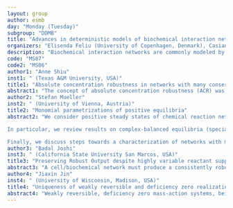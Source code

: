 ```yaml
---
layout: group
author: esmb
day: "Monday (Tuesday)"
subgroup: "DDMB"
title: "Advances in deterministic models of biochemical interaction networks"
organizers: "Elisenda Feliu (University of Copenhagen, Denmark), Casian Pantea (West Virginia University, USA)"
description: "Biochemical interaction networks are commonly modeled by systems of differential equations that may involve large numbers of variables and unknown parameters. This minisymposium focuses on recent work tackling the analysis of such systems. The underlying theme of the talks is the study of how the structure of the network influences its range of dynamical behaviors, and the investigation of parameter regimes where these behaviours arise. Examples regard multistationarity, oscillatory behavior or absolute concentration robustness."
code: "MS07"
code2: "MS06"
author1: "Anne Shiu"
inst1: " (Texas A&M University, USA)"
title1: "Absolute concentration robustness in networks with many conservation laws"
abstract1: "The concept of absolute concentration robustness (ACR) was introduced by Shinar and Feinberg in their investigations into how biochemical systems maintain their function despite changes in the environment.  A reaction system exhibits ACR in some species if the positive steady-state value of that species does not depend on initial conditions. Mathematically, this means that the positive part of the variety of the steady-state ideal lies entirely in a hyperplane of the form x_i=c, for some c>0. Deciding whether a given reaction system -- or those arising from some reaction network -- exhibits ACR is difficult in general, but this talk describes how for many simple networks, assessing ACR is straightforward. Indeed, our criteria for ACR can be performed by simply inspecting a network or its standard embedding into Euclidean space. Our main results pertain to networks with many conservation laws, so that all reactions are parallel to one other. Such 'one-dimensional' networks include those networks having only one species. We also consider networks with only two reactions, and show that ACR is characterized by a well-known criterion of Shinar and Feinberg. Finally, up to some natural ACR-preserving operations -- relabeling species, lengthening a reaction, and so on -- only three families of networks with two reactions and two species have ACR."
author2: "Stefan Mueller"
inst2: " (University of Vienna, Austria)"
title2: "Monomial parametrizations of positive equilibria"
abstract2: "We consider positive steady states of chemical reaction networks with (generalized) mass-action kinetics that allow a monomial parametrization. The latter is often a prerequisite in applications where one studies phenomena such as multistationarity and absolute concentration robustness.

In particular, we review results on complex-balanced equilibria (special equilibria given by binomial equations) and toric steady states (where all steady states are binomial). For example, a recent result states that a network with mass-action kinetics has toric steady states if it is dynamically equivalent to a network with generalized mass-action kinetics that has zero effective and kinetic-order deficiencies and hence complex-balanced (and no other) equilibria.

Finally, we discuss steps towards a characterization of networks with monomial parametrizations."
author3: "Badal Joshi"
inst3: " (California State University San Marcos, USA)"
title3: "Preserving Robust Output despite highly variable reactant supplies"
abstract3: "A cell/biochemical network must produce a consistently robust, easily readable output when interacting with its environment. However, the internal conditions of the cell and the available supplies of reactants are highly variable. To overcome this, the biochemical network must have architecture which is capable of producing the same output despite variations in reactant supplies, a property we will refer to as output robustness. As a possible means of achieving a robust system output, Shinar and Feinberg suggested the property of ACR (absolute concentration robustness), which requires that all steady states be in a hyperplane parallel to a coordinate hyperplane. However, ACR is neither necessary nor sufficient for output robustness, a fact that can be noticed in simple biochemical systems. To develop a stronger connection with output robustness, we define dynamic ACR, a property related to dynamics, rather than only to equilibrium behavior, and one that ensures convergence to a robust value. We illustrate the definition, and certain natural sub-types of dynamic ACR, with a rich body of examples of reaction networks. Towards the end, we will give a brief description of certain minimal motifs of dynamic ACR networks."
author4: "Jiaxin Jin"
inst4: " (University of Wisconsin, Madison, USA)"
title4: "Uniqueness of weakly reversible and deficiency zero realization"
abstract4: "Weakly reversible, deficiency zero mass-action systems, being complex-balanced for any choice of rate constants, are remarkably stable. Here we show that if a dynamical system is generated by a weakly reversible network that has deficiency equal to zero, then this network must be unique. Moreover, we show that both weak reversibility and deficiency zero are necessary for uniqueness. We also describe an algorithm that can determine whether or not a system of differential equations can admit a weakly reversible, deficiency zero realization."
---
```

